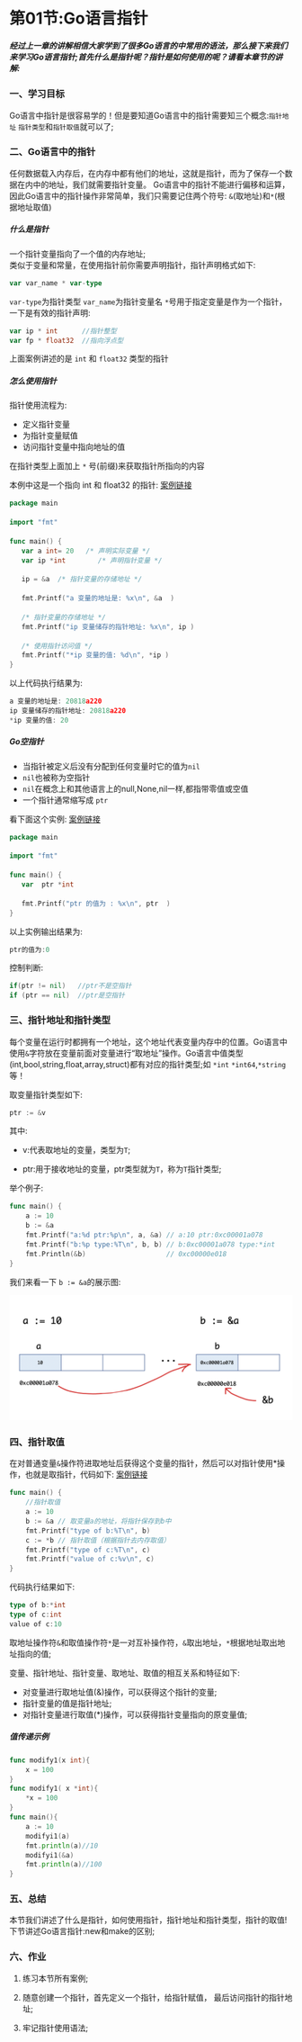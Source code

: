 # 第01节:Go语言指针

##### 经过上一章的讲解相信大家学到了很多Go语言的中常用的语法，那么接下来我们来学习Go语言指针;首先什么是指针呢？指针是如何使用的呢？请看本章节的讲解:

### 一、学习目标

Go语言中指针是很容易学的！但是要知道Go语言中的指针需要知三个概念:`指针地址` `指针类型`和`指针取值`就可以了;

### 二、Go语言中的指针

任何数据载入内存后，在内存中都有他们的地址，这就是指针，而为了保存一个数据在内中的地址，我们就需要指针变量。
Go语言中的指针不能进行偏移和运算，因此Go语言中的指针操作非常简单，我们只需要记住两个符号: `&`(取地址)和`*`(根据地址取值)

##### 什么是指针

一个指针变量指向了一个值的内存地址;   
类似于变量和常量，在使用指针前你需要声明指针，指针声明格式如下:

```go
var var_name * var-type
```

`var-type`为指针类型 `var_name`为指针变量名 `*`号用于指定变量是作为一个指针，一下是有效的指针声明:

```go
var ip * int      //指针整型
var fp * float32  //指向浮点型
```

上面案例讲述的是 `int` 和 `float32` 类型的指针

##### 怎么使用指针

指针使用流程为:

* 定义指针变量
* 为指针变量赋值
* 访问指针变量中指向地址的值

在指针类型上面加上 `*` 号(前缀)来获取指针所指向的内容

本例中这是一个指向 int 和 float32 的指针:
[案例链接](https://github.com/Yan-Yan0129/Go-example/blob/master/%E7%AC%AC03%E7%AB%A0%EF%BC%9AGo%E8%AF%AD%E8%A8%80%E6%8C%87%E9%92%88/%E7%AC%AC01%E8%8A%82%EF%BC%9AGo%E8%AF%AD%E8%A8%80%E6%8C%87%E9%92%88/demo01.md)

```go
package main

import "fmt"

func main() {
   var a int= 20   /* 声明实际变量 */
   var ip *int        /* 声明指针变量 */

   ip = &a  /* 指针变量的存储地址 */

   fmt.Printf("a 变量的地址是: %x\n", &a  )

   /* 指针变量的存储地址 */
   fmt.Printf("ip 变量储存的指针地址: %x\n", ip )

   /* 使用指针访问值 */
   fmt.Printf("*ip 变量的值: %d\n", *ip )
}
```

以上代码执行结果为:

```go
a 变量的地址是: 20818a220
ip 变量储存的指针地址: 20818a220
*ip 变量的值: 20
```

##### Go空指针

* 当指针被定义后没有分配到任何变量时它的值为`nil`
* `nil`也被称为空指针
* `nil`在概念上和其他语言上的null,None,nil一样,都指带零值或空值
* 一个指针通常缩写成 `ptr`

看下面这个实例:
[案例链接](https://github.com/Yan-Yan0129/Go-example/blob/master/%E7%AC%AC03%E7%AB%A0%EF%BC%9AGo%E8%AF%AD%E8%A8%80%E6%8C%87%E9%92%88/%E7%AC%AC01%E8%8A%82%EF%BC%9AGo%E8%AF%AD%E8%A8%80%E6%8C%87%E9%92%88/demo02.md)

```go
package main

import "fmt"

func main() {
   var  ptr *int

   fmt.Printf("ptr 的值为 : %x\n", ptr  )
}
```

以上实例输出结果为:

```go
ptr的值为:0
```

控制判断:

```go
if(ptr != nil)   //ptr不是空指针
if (ptr == nil)  //ptr是空指针
```

### 三、指针地址和指针类型

每个变量在运行时都拥有一个地址，这个地址代表变量内存中的位置。Go语言中使用`&`字符放在变量前面对变量进行“取地址”操作。Go语言中值类型(int,bool,string,float,array,struct)都有对应的指针类型;如 `*int` `*int64`,`*string`等！

取变量指针类型如下:

```go
ptr := &v
```

其中:

* v:代表取地址的变量，类型为`T`;

* ptr:用于接收地址的变量，ptr类型就为`T`，称为`T`指针类型;

举个例子:

```go
func main() {
	a := 10
	b := &a
	fmt.Printf("a:%d ptr:%p\n", a, &a) // a:10 ptr:0xc00001a078
	fmt.Printf("b:%p type:%T\n", b, b) // b:0xc00001a078 type:*int
	fmt.Println(&b)                    // 0xc00000e018
}
```

我们来看一下 `b := &a`的展示图:

![image](../images/0301_a.png)

### 四、指针取值

在对普通变量`&`操作符进取地址后获得这个变量的指针，然后可以对指针使用*操作，也就是取指针，代码如下:
[案例链接](https://github.com/Yan-Yan0129/Go-example/blob/master/%E7%AC%AC03%E7%AB%A0%EF%BC%9AGo%E8%AF%AD%E8%A8%80%E6%8C%87%E9%92%88/%E7%AC%AC01%E8%8A%82%EF%BC%9AGo%E8%AF%AD%E8%A8%80%E6%8C%87%E9%92%88/demo03.md)
```go
func main() {
	//指针取值
	a := 10
	b := &a // 取变量a的地址，将指针保存到b中
	fmt.Printf("type of b:%T\n", b)
	c := *b // 指针取值（根据指针去内存取值）
	fmt.Printf("type of c:%T\n", c)
	fmt.Printf("value of c:%v\n", c)
}
```

代码执行结果如下:

```go
type of b:*int
type of c:int
value of c:10
```

取地址操作符`&`和取值操作符`*`是一对互补操作符，`&`取出地址，`*`根据地址取出地址指向的值;

变量、指针地址、指针变量、取地址、取值的相互关系和特征如下:

* 对变量进行取地址值(&)操作，可以获得这个指针的变量;
* 指针变量的值是指针地址;
* 对指针变量进行取值(*)操作，可以获得指针变量指向的原变量值;

##### 值传递示例

```go
func modify1(x int){
    x = 100
}
func modify1( x *int){
    *x = 100
}
func main(){
    a := 10
    modifyi1(a)
    fmt.println(a)//10
    modifyi1(&a)
    fmt.println(a)//100
}
```

### 五、总结

本节我们讲述了什么是指针，如何使用指针，指针地址和指针类型，指针的取值! 下节讲述Go语言指针:new和make的区别;

### 六、作业

1. 练习本节所有案例;

2. 随意创建一个指针，首先定义一个指针，给指针赋值， 最后访问指针的指针地址;

3. 牢记指针使用语法;